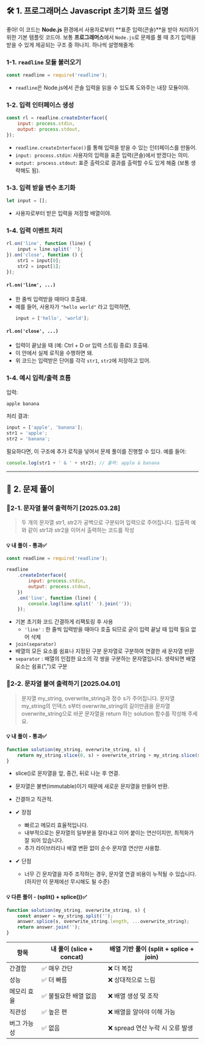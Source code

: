 ## 🛠️ 1. 프로그래머스 Javascript 초기화 코드 설명

좋아! 이 코드는 **Node.js** 환경에서 사용자로부터 **표준 입력(콘솔)**을 받아 처리하기 위한 기본 템플릿 코드야. 보통 **프로그래머스**에서 `Node.js`로 문제를 풀 때 초기 입력을 받을 수 있게 제공되는 구조 중 하나지. 하나씩 설명해줄게:

### 1-1. `readline` 모듈 불러오기

```javascript
const readline = require('readline');
```

- `readline`은 Node.js에서 콘솔 입력을 읽을 수 있도록 도와주는 내장 모듈이야.

### 1-2. 입력 인터페이스 생성

```javascript
const rl = readline.createInterface({
	input: process.stdin,
	output: process.stdout,
});
```

- `readline.createInterface()`를 통해 입력을 받을 수 있는 인터페이스를 만들어.
- `input: process.stdin`: 사용자의 입력을 표준 입력(콘솔)에서 받겠다는 의미.
- `output: process.stdout`: 표준 출력으로 결과를 출력할 수도 있게 해줌 (보통 생략해도 됨).

### 1-3. 입력 받을 변수 초기화

```javascript
let input = [];
```

- 사용자로부터 받은 입력을 저장할 배열이야.

### 1-4. 입력 이벤트 처리

```javascript
rl.on('line', function (line) {
	input = line.split(' ');
}).on('close', function () {
	str1 = input[0];
	str2 = input[1];
});
```

#### `rl.on('line', ...)`

- 한 줄씩 입력받을 때마다 호출돼.
- 예를 들어, 사용자가 `"hello world"` 라고 입력하면,
  ```javascript
  input = ['hello', 'world'];
  ```

#### `rl.on('close', ...)`

- 입력이 끝났을 때 (예: Ctrl + D or 입력 스트림 종료) 호출돼.
- 이 안에서 실제 로직을 수행하면 돼.
- 위 코드는 입력받은 단어를 각각 `str1`, `str2`에 저장하고 있어.

### 1-4. 예시 입력/출력 흐름

입력:

```
apple banana
```

처리 결과:

```javascript
input = ['apple', 'banana'];
str1 = 'apple';
str2 = 'banana';
```

필요하다면, 이 구조에 추가 로직을 넣어서 문제 풀이를 진행할 수 있다. 예를 들어:

```javascript
console.log(str1 + ' & ' + str2); // 출력: apple & banana
```

---

## 🤔 2. 문제 풀이

### 💬2-1. 문자열 붙여 출력하기 [2025.03.28]

> 두 개의 문자열 str1, str2가 공백으로 구분되어 입력으로 주어집니다.
> 입출력 예와 같이 str1과 str2을 이어서 출력하는 코드를 작성

#### 💡 내 풀이 - 통과✅

```javascript
const readline = require('readline');

readline
	.createInterface({
		input: process.stdin,
		output: process.stdout,
	})
	.on('line', function (line) {
		console.log(line.split(' ').join(''));
	});
```

- 기본 초기화 코드 간결하게 리팩토링 후 사용
  - `'line'` : 한 줄씩 입력받을 때마다 호출 되므로 굳이 입력 끝날 때 입력 필요 없어 삭제
- `join(separator)`
- 배열의 모든 요소를 쉼표나 지정된 구분 문자열로 구분하여 연결한 새 문자열 반환
- `separator` : 배열의 인접한 요소의 각 쌍을 구분하는 문자열입니다. 생략되면 배열 요소는 쉼표(",")로 구분

### 💬2-2. 문자열 붙여 출력하기 [2025.04.01]

> 문자열 my_string, overwrite_string과 정수 s가 주어집니다. 문자열 my_string의 인덱스 s부터 overwrite_string의 길이만큼을 문자열 overwrite_string으로 바꾼 문자열을 return 하는 solution 함수를 작성해 주세요.

#### 💡 내 풀이 - 통과✅

```javascript
function solution(my_string, overwrite_string, s) {
	return my_string.slice(0, s) + overwrite_string + my_string.slice(s + overwrite_string.length);
}
```

- slice()로 문자열을 앞, 중간, 뒤로 나눈 후 연결.
- 문자열은 불변(immutable)이기 때문에 새로운 문자열을 만들어 반환.
- 간결하고 직관적.

- ✔ 장점

  - 빠르고 메모리 효율적입니다.
  - 내부적으로는 문자열의 일부분을 잘라내고 이어 붙이는 연산이지만, 최적화가 잘 되어 있습니다.
  - 추가 라이브러리나 배열 변환 없이 순수 문자열 연산만 사용합.

- ✔ 단점
  - 너무 긴 문자열을 자주 조작하는 경우, 문자열 연결 비용이 누적될 수 있습니다. (하지만 이 문제에선 무시해도 될 수준)

#### 💡 다른 풀이 - (split() + splice())✅

```javascript
function solution(my_string, overwrite_string, s) {
	const answer = my_string.split('');
	answer.splice(s, overwrite_string.length, ...overwrite_string);
	return answer.join('');
}
```

| 항목        | 내 풀이 (slice + concat) | 배열 기반 풀이 (split + splice + join) |
| ----------- | ------------------------ | -------------------------------------- |
| 간결함      | ✅ 매우 간단             | ❌ 더 복잡                             |
| 성능        | ✅ 더 빠름               | ❌ 상대적으로 느림                     |
| 메모리 효율 | ✅ 불필요한 배열 없음    | ❌ 배열 생성 및 조작                   |
| 직관성      | ✅ 높은 편               | ❌ 배열을 알아야 이해 가능             |
| 버그 가능성 | ✅ 없음                  | ❌ spread 연산 누락 시 오류 발생       |
